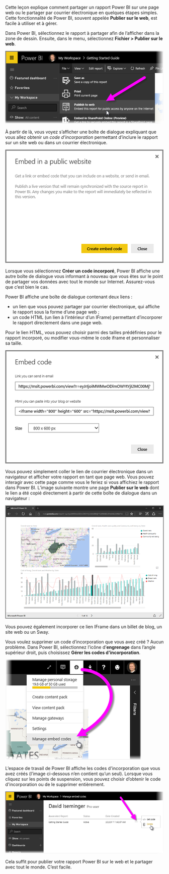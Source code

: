 Cette leçon explique comment partager un rapport Power BI sur une page web ou le partager par courrier électronique en quelques étapes simples. Cette fonctionnalité de Power BI, souvent appelée **Publier sur le web**, est facile à utiliser et à gérer.

Dans Power BI, sélectionnez le rapport à partager afin de l’afficher dans la zone de dessin. Ensuite, dans le menu, sélectionnez **Fichier > Publier sur le web**.

![](media/6-6-publish-to-web/6-6_1a.png)

À partir de là, vous voyez s’afficher une boîte de dialogue expliquant que vous allez obtenir un *code d’incorporation* permettant d’inclure le rapport sur un site web ou dans un courrier électronique.

![](media/6-6-publish-to-web/6-6_2.png)

Lorsque vous sélectionnez **Créer un code incorporé**, Power BI affiche une autre boîte de dialogue vous informant à nouveau que vous êtes sur le point de partager vos données avec tout le monde sur Internet. Assurez-vous que c’est bien le cas.

Power BI affiche une boîte de dialogue contenant deux liens :

* un lien que vous pouvez partager par courrier électronique, qui affiche le rapport sous la forme d’une page web ;
* un code HTML (un lien à l’intérieur d’un IFrame) permettant d’incorporer le rapport directement dans une page web.

Pour le lien HTML, vous pouvez choisir parmi des tailles prédéfinies pour le rapport incorporé, ou modifier vous-même le code iframe et personnaliser sa taille.

![](media/6-6-publish-to-web/6-6_3.png)

Vous pouvez simplement coller le lien de courrier électronique dans un navigateur et afficher votre rapport en tant que page web. Vous pouvez interagir avec cette page comme vous le feriez si vous affichiez le rapport dans Power BI. L’image suivante montre une page **Publier sur le web** dont le lien a été copié directement à partir de cette boîte de dialogue dans un navigateur :

![](media/6-6-publish-to-web/6-6_4.png)

Vous pouvez également incorporer ce lien IFrame dans un billet de blog, un site web ou un Sway.

Vous voulez supprimer un code d’incorporation que vous avez créé ? Aucun problème. Dans Power BI, sélectionnez l’icône d’**engrenage** dans l’angle supérieur droit, puis choisissez **Gérer les codes d'incorporation**.

![](media/6-6-publish-to-web/6-6_5.png)

L’espace de travail de Power BI affiche les codes d'incorporation que vous avez créés (l’image ci-dessous n’en contient qu’un seul). Lorsque vous cliquez sur les points de suspension, vous pouvez choisir d’obtenir le code d'incorporation ou de le supprimer entièrement.

![](media/6-6-publish-to-web/6-6_6.png)

Cela suffit pour publier votre rapport Power BI sur le web et le partager avec tout le monde. C’est facile.

